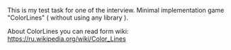 This is my test task for one of the interview. Minimal implementation game "ColorLines" ( without using any library ).

About ColorLines you can read form wiki: https://ru.wikipedia.org/wiki/Color_Lines
